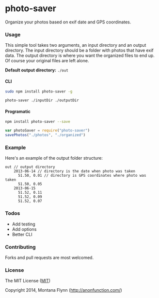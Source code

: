# photo-saver

Organize your photos based on exif date and GPS coordinates. 

### Usage

This simple tool takes two arguments, an input directory and an output directory. The input directory should be a folder with photos that have exif data. The output directory is where you want the organized files to end up. Of course your original files are left alone.

**Default output directory:** `./out`

#### CLI

```sh
sudo npm install photo-saver -g
```

```sh
photo-saver ./inputDir ./outputDir
```

#### Programatic

```sh
npm install photo-saver --save
```

```js
var photoSaver = require("photo-saver")
savePhotos("./photos", "./organized")
```

### Example

Here's an example of the output folder structure:

```
out // output directory 
	2013-06-14 // directory is the date when photo was taken
	  51.50, 0.01 // directory is GPS coordinates where photo was taken
	  51.50, 0.05 
	2013-06-15
	  51.52, 0.11
	  51.52, 0.09
	  51.52, 0.07
```

### Todos

- Add testing
- Add options
- Better CLI

### Contributing

Forks and pull requests are most welcomed.

### License

The MIT License ([MIT](https://gist.githubusercontent.com/montanaflynn/4ce7e31acb71bf9526bc/raw/e4d28fca74188244911ba6befc7a7c039be2ddbd/2014))

Copyright 2014, Montana Flynn (http://anonfunction.com/)
